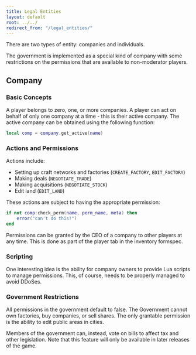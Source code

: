 ```yaml
---
title: Legal Entities
layout: default
root: ../../
redirect_from: "/legal_entities/"
---
```


There are two types of entity: companies and individuals.

The government is implemented as a special kind of company with some restrictions
on the permissions that are available to non-moderator players.


## Company

### Basic Concepts

A player belongs to zero, one, or more companies.
A player can act on behalf of only one company at
a time - this is their active company. The active company can be obtained using the following function:

```lua
local comp = company.get_active(name)
```

### Actions and Permissions

Actions include:

* Setting up craft networks and factories (`CREATE_FACTORY`, `EDIT_FACTORY`)
* Making deals (`NEGOTIATE_TRADE`)
* Making acquisitions (`NEGOTIATE_STOCK`)
* Edit land (`EDIT_LAND`)

These actions are subject to having the appropriate permission:

```lua
if not comp:check_perm(name, perm_name, meta) then
	error("can't do this!")
end
```

Permissions can be granted by the CEO of a company to other
players at any time. This is done as part of the player tab
in the inventory formspec.

### Scripting

One interesting idea is the ability for company owners to provide Lua scripts
to manage permissions. This, of course, needs to be properly managed to avoid
DDoSes.

### Government Restrictions

All permissions in the government default to false.
The Government cannot own factories, buy companies, or sell shares.
The only grantable permission is the ability to edit public areas in cities.

Members of the government can, instead, vote on bills to affect tax and other
legislation. Note that this feature will only be available in later releases
of the game.

